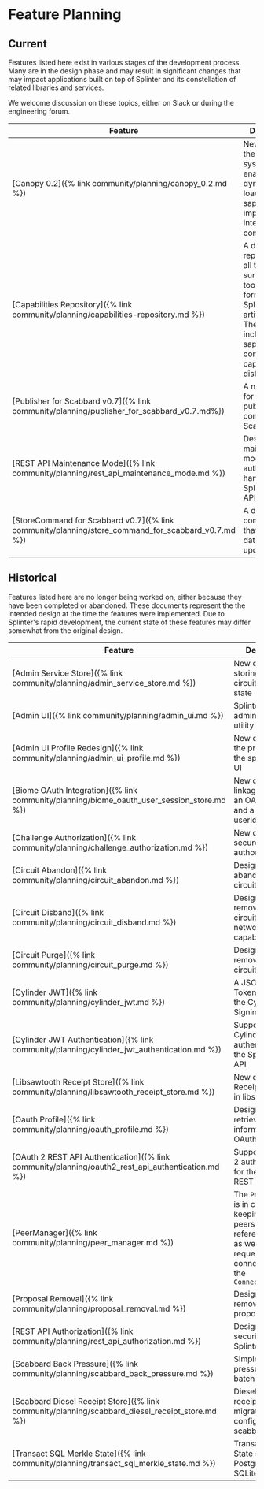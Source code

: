 # Feature Planning
<!--
  Copyright 2018-2021 Cargill Incorporated
  Licensed under Creative Commons Attribution 4.0 International License
  https://creativecommons.org/licenses/by/4.0/
-->

## Current

Features listed here exist in various stages of the development process.  Many
are in the design phase and may result in significant changes that may impact
applications built on top of Splinter and its constellation of related libraries
and services.

We welcome discussion on these topics, either on Slack or during the engineering
forum.

| Feature | Description |
| ------- | ----------- |
| [Canopy 0.2]({% link community/planning/canopy_0.2.md %}) | New design of the Canopy system that enables dynamic loading of saplings and improved inter-sapling communication |
| [Capabilities Repository]({% link community/planning/capabilities-repository.md %}) | A design for a repository and all the surrounding tools and formats for Splinter artifacts. These artifacts include saplings, smart contracts, and capabilities distributions. |
| [Publisher for Scabbard v0.7]({% link community/planning/publisher_for_scabbard_v0.7.md%})| A new design for the publishing component for Scabbard |
| [REST API Maintenance Mode]({% link community/planning/rest_api_maintenance_mode.md %}) | Design for the maintenance mode authorization handler for the Splinter REST API |
| [StoreCommand for Scabbard v0.7]({% link community/planning/store_command_for_scabbard_v0.7.md %}) | A design for a component that makes database updates |

## Historical

Features listed here are no longer being worked on, either because they have
been completed or abandoned. These documents represent the the intended design
at the time the features were implemented. Due to Splinter's rapid development,
the current state of these features may differ somewhat from the original
design.

| Feature | Description | Implemented |
| ------- | ----------- | ------- |
| [Admin Service Store]({% link community/planning/admin_service_store.md %}) | New design for storing circuit and circuit proposal state | v0.6 |
| [Admin UI]({% link community/planning/admin_ui.md %}) | Splinter administration utility |
| [Admin UI Profile Redesign]({% link community/planning/admin_ui_profile.md %}) | New designs for the profile page in the splinter Admin UI |
| [Biome OAuth Integration]({% link community/planning/biome_oauth_user_session_store.md %}) | New design for a linkage between an OAuth user id and a biome userid | v0.6 |
| [Challenge Authorization]({% link community/planning/challenge_authorization.md %}) | New design for a secure peer authorization type | v0.6 |
| [Circuit Abandon]({% link community/planning/circuit_abandon.md %}) | Design for abandoning a circuit | v0.6 |
| [Circuit Disband]({% link community/planning/circuit_disband.md %}) | Design for removing a circuit's networking capabilities | v0.6 |
| [Circuit Purge]({% link community/planning/circuit_purge.md %}) | Design for removing a circuit's state data | v0.6 |
| [Cylinder JWT]({% link community/planning/cylinder_jwt.md %}) | A JSON Web Token module for the Cylinder Signing library | v0.6 |
| [Cylinder JWT Authentication]({% link community/planning/cylinder_jwt_authentication.md %}) | Support of Cylinder JWT authentication for the Splinter REST API | v0.6 |
| [Libsawtooth Receipt Store]({% link community/planning/libsawtooth_receipt_store.md %}) | New design for a Receipt Store trait in libsawtooth | v0.6 |
| [Oauth Profile]({% link community/planning/oauth_profile.md %}) | Design for retrieving profile information from OAuth providers | v0.6 |
| [OAuth 2 REST API Authentication]({% link community/planning/oauth2_rest_api_authentication.md %}) | Support of OAuth 2 authentication for the Splinter REST API | v0.6 |
| [PeerManager]({% link community/planning/peer_manager.md %}) | The `PeerManager` is in charge of keeping track of peers and their reference counts, as well as requesting connections from the `ConnectionManager` | v0.6 |
| [Proposal Removal]({% link community/planning/proposal_removal.md %}) | Design for removing a circuit proposal | v0.6 |
| [REST API Authorization]({% link community/planning/rest_api_authorization.md %}) | Design for securing the Splinter REST API | v0.6 |
| [Scabbard Back Pressure]({% link community/planning/scabbard_back_pressure.md %}) | Simple back pressure for the batch queue | v0.6 |
| [Scabbard Diesel Receipt Store]({% link community/planning/scabbard_diesel_receipt_store.md %}) | Diesel backed receipt store migrations and configuration in scabbard | v0.6 |
| [Transact SQL Merkle State]({% link community/planning/transact_sql_merkle_state.md %}) | Transact Merkle State stored in Postgres and/or SQLite | v0.6 |
